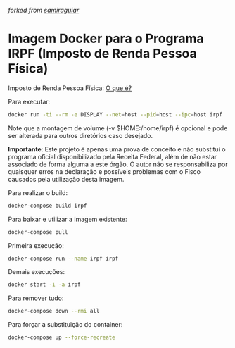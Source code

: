 _forked from [samiraguiar](https://github.com/samiraguiar/docker-irpf)_

# Imagem Docker para o Programa IRPF (Imposto de Renda Pessoa Física)

Imposto de Renda Pessoa Física: [O que é?](http://receita.economia.gov.br/interface/cidadao/irpf)

Para executar:

```sh
docker run -ti --rm -e DISPLAY --net=host --pid=host --ipc=host irpf
```

Note que a montagem de volume (-v $HOME:/home/irpf) é opcional e pode ser alterada para outros diretórios caso desejado.

**Importante**: Este projeto é apenas uma prova de conceito e não substitui o programa oficial disponibilizado pela Receita Federal, além de não estar associado de forma alguma a este órgão. O autor não se responsabiliza por quaisquer erros na declaração e possíveis problemas com o Fisco causados pela utilização desta imagem.

Para realizar o build:
```sh
docker-compose build irpf
```

Para baixar e utilizar a imagem existente:
```sh
docker-compose pull
```

Primeira execução:
```sh
docker-compose run --name irpf irpf
```

Demais execuções:
```sh
docker start -i -a irpf
```

Para remover tudo:
```sh
docker-compose down --rmi all
```

Para forçar a substituição do container:
```sh
docker-compose up --force-recreate
```
